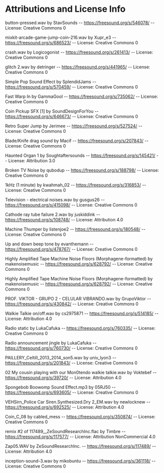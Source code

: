 # Attributions and License Info

button-pressed.wav by StavSounds -- https://freesound.org/s/546078/ -- License: Creative Commons 0

mixkit-arcade-game-jump-coin-216.wav by Xupr_e3 -- https://freesound.org/s/686523/ -- License: Creative Commons 0

crash.wav by Logicogonist -- https://freesound.org/s/261413/ -- License: Creative Commons 0

glitch 2.wav by detringer -- https://freesound.org/s/441965/ -- License: Creative Commons 0

Simple Pop Sound Effect by SplendidJams -- https://freesound.org/s/570459/ -- License: Creative Commons 0

Fast Warp In by GammaGool -- https://freesound.org/s/735062/ -- License: Creative Commons 0

Coin Pickup SFX [1] by SoundDesignForYou -- https://freesound.org/s/646673/ -- License: Creative Commons 0

Retro Super Jump by Jerimee -- https://freesound.org/s/527524/ -- License: Creative Commons 0

Blade/Knife drag sound by Macif -- https://freesound.org/s/207843/ -- License: Creative Commons 0

Haunted Organ 1 by Soughtaftersounds -- https://freesound.org/s/145421/ -- License: Attribution 3.0

Broken TV Noise by qubodup -- https://freesound.org/s/188798/ -- License: Creative Commons 0

1kHz (1 minute) by kwahmah_02 -- https://freesound.org/s/316853/ -- License: Creative Commons 0

Television - electrical noises.wav by gusgus26 -- https://freesound.org/s/415098/ -- License: Creative Commons 0

Cathode ray tube failure 2.wav by juskiddink -- https://freesound.org/s/108748/ -- License: Attribution 4.0

Machine Thumper by listenjoe2 -- https://freesound.org/s/180548/ -- License: Creative Commons 0

Up and down beep tone by evanthemann -- https://freesound.org/s/478767/ -- License: Creative Commons 0

Highly Amplified Tape Machine Noise Floors (Morphagene-formatted) by makenoisemusic -- https://freesound.org/s/628792/ -- License: Creative Commons 0

Highly Amplified Tape Machine Noise Floors (Morphagene-formatted) by makenoisemusic -- https://freesound.org/s/628792/ -- License: Creative Commons 0

PROF. VIKTOR - GRUPO 2 - CELULAR VIBRANDO.wav by GrupoViktor -- https://freesound.org/s/430842/ -- License: Creative Commons 0

Walkie Talkie on/off.wav by cs2975871 -- https://freesound.org/s/514185/ -- License: Attribution 4.0

Radio static by LukaCafuka -- https://freesound.org/s/760335/ -- License: Creative Commons 0

Radio announcement jingle by LukaCafuka -- https://freesound.org/s/760730/ -- License: Creative Commons 0

PAILLERY_Celtill_2013_2014_son5.wav by univ_lyon3 -- https://freesound.org/s/201843/ -- License: Creative Commons 0

02 My cousin playing with our Mon0tendo walkie talkie.wav by Voktebef -- https://freesound.org/s/39720/ -- License: Attribution 4.0

Spongebob Boowomp Sound Effect.mp3 by 05RJ50 -- https://freesound.org/s/693605/ -- License: Creative Commons 0

VEHSirn_Police Car Siren.Synthesized.Dry 2_EM.wav by newlocknew -- https://freesound.org/s/692525/ -- License: Attribution 4.0

Coin_C_08 by cabled_mess -- https://freesound.org/s/350874/ -- License: Creative Commons 0

remix #2 of 117489__ZeSoundResearchInc.flac by Timbre -- https://freesound.org/s/117577/ -- License: Attribution NonCommercial 4.0

Zap05.WAV by ZeSoundResearchInc. -- https://freesound.org/s/117489/ -- License: Attribution 4.0

inception-sound-3.wav by mikobuntu -- https://freesound.org/s/361118/ -- License: Creative Commons 0
